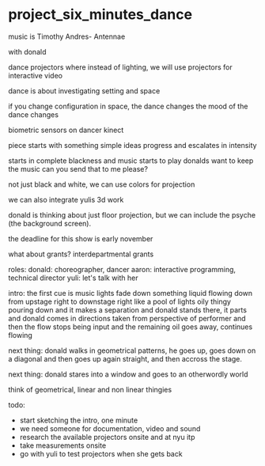 # project_six_minutes_dance

music is Timothy Andres- Antennae

with donald

dance projectors where instead of lighting,
we will use projectors for interactive video

dance is about investigating setting and space

if you change configuration in space, the dance changes
the mood of the dance changes

biometric sensors on dancer
kinect

piece starts with something simple
ideas progress and escalates in intensity

starts in complete blackness and music starts to play
donalds want to keep the music
can you send that to me please?

not just black and white, we can use colors for projection

we can also integrate yulis 3d work

donald is thinking about just floor projection, but we can include the psyche (the background screen).

the deadline for this show is early november

what about grants?
interdepartmental grants

roles:
donald: choreographer, dancer
aaron: interactive programming, technical director
yuli: let's talk with her

intro:
the first cue is music
lights fade down
something liquid flowing down from upstage right
to downstage right
like a pool of lights
oily thingy pouring down and it makes a separation
and donald stands there, it parts and donald comes in
directions taken from perspective of performer
and then the flow stops being input and the remaining oil
goes away, continues flowing

next thing:
donald walks in geometrical patterns, he goes up, goes down on a diagonal and then goes up again straight, and then accross the stage.

next thing:
donald stares into a window and goes to an otherwordly world

think of geometrical, linear and non linear thingies

todo:
* start sketching the intro, one minute
* we need someone for documentation, video and sound
* research the available projectors onsite and at nyu itp
* take measurements onsite
* go with yuli to test projectors when she gets back
